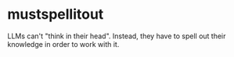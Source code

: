# mustspellitout
LLMs can't "think in their head". Instead, they have to spell out their knowledge in order to work with it.
